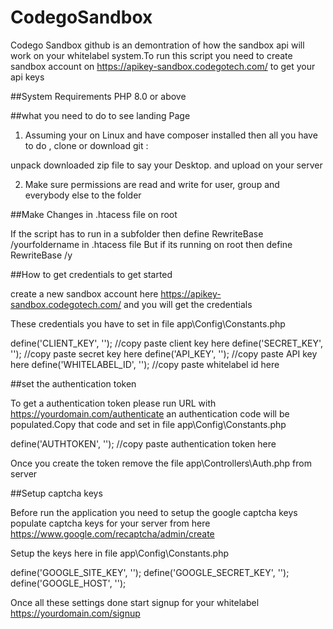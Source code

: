 # CodegoSandbox

Codego Sandbox github is an demontration of how the sandbox api will work on your whitelabel system.To run this script you need to create sandbox account on https://apikey-sandbox.codegotech.com/ to get your api keys

##System Requirements
	PHP 8.0 or above

##what you need to do to see landing Page

1) Assuming your on Linux and have composer installed then all you have to do , clone or download git :

unpack downloaded zip file to say your Desktop.
and upload on your server


2) Make sure permissions are  read and write  for user, group and everybody else to the folder

##Make Changes in .htacess file on root

If the script has to run in a subfolder then define RewriteBase /yourfoldername  in .htacess file
But if its running on root then define RewriteBase /y

	

##How to get credentials to get started

create a new sandbox account here https://apikey-sandbox.codegotech.com/  and you will get the credentials 

These credentials you have to set in file app\Config\Constants.php


define('CLIENT_KEY', '');       //copy paste client key here
define('SECRET_KEY', '');      //copy paste secret key here
define('API_KEY', '');		  //copy paste API key here
define('WHITELABEL_ID', ''); //copy paste whitelabel id here

##set the authentication token

To get a authentication token please run URL with https://yourdomain.com/authenticate an authentication code will be populated.Copy that code and set in file app\Config\Constants.php

define('AUTHTOKEN', '');  //copy paste authentication token here

Once you create the token remove the file app\Controllers\Auth.php from server


##Setup captcha keys

Before run the application you need to setup the google captcha keys
populate captcha keys for your server from here https://www.google.com/recaptcha/admin/create

Setup the keys here in file app\Config\Constants.php

define('GOOGLE_SITE_KEY', '');
define('GOOGLE_SECRET_KEY', '');
define('GOOGLE_HOST', '');


Once all these settings done start signup for your whitelabel https://yourdomain.com/signup

	
